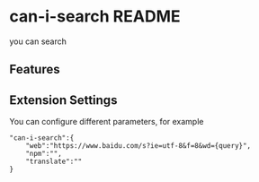 # can-i-search README

you can search

## Features

## Extension Settings
You can configure different parameters, for example
```
"can-i-search":{
    "web":"https://www.baidu.com/s?ie=utf-8&f=8&wd={query}",
    "npm":"",
    "translate":""
}
```